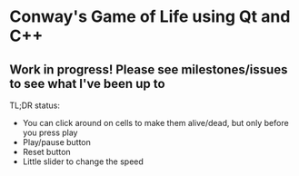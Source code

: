 # Conway's Game of Life using Qt and C++

## Work in progress! Please see milestones/issues to see what I've been up to

TL;DR status:
  * You can click around on cells to make them alive/dead, but only before you press play
  * Play/pause button
  * Reset button
  * Little slider to change the speed
